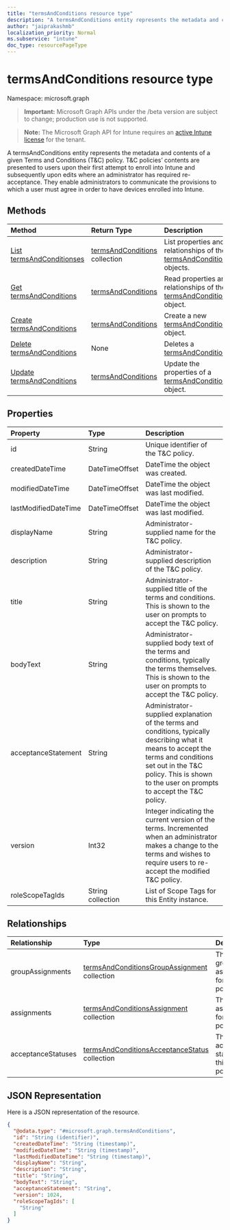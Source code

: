 ```yaml
---
title: "termsAndConditions resource type"
description: "A termsAndConditions entity represents the metadata and contents of a given Terms and Conditions (T&C) policy. T&C policies’ contents are presented to users upon their first attempt to enroll into Intune and subsequently upon edits where an administrator has required re-acceptance. They enable administrators to communicate the provisions to which a user must agree in order to have devices enrolled into Intune."
author: "jaiprakashmb"
localization_priority: Normal
ms.subservice: "intune"
doc_type: resourcePageType
---
```


# termsAndConditions resource type

Namespace: microsoft.graph
> **Important:** Microsoft Graph APIs under the /beta version are subject to change; production use is not supported.

> **Note:** The Microsoft Graph API for Intune requires an [active Intune license](https://go.microsoft.com/fwlink/?linkid=839381) for the tenant.


A termsAndConditions entity represents the metadata and contents of a given Terms and Conditions (T&C) policy. T&C policies’ contents are presented to users upon their first attempt to enroll into Intune and subsequently upon edits where an administrator has required re-acceptance. They enable administrators to communicate the provisions to which a user must agree in order to have devices enrolled into Intune.

## Methods
|Method|Return Type|Description|
|:---|:---|:---|
|[List termsAndConditionses](../api/intune-companyterms-termsandconditions-list.md)|[termsAndConditions](../resources/intune-companyterms-termsandconditions.md) collection|List properties and relationships of the [termsAndConditions](../resources/intune-companyterms-termsandconditions.md) objects.|
|[Get termsAndConditions](../api/intune-companyterms-termsandconditions-get.md)|[termsAndConditions](../resources/intune-companyterms-termsandconditions.md)|Read properties and relationships of the [termsAndConditions](../resources/intune-companyterms-termsandconditions.md) object.|
|[Create termsAndConditions](../api/intune-companyterms-termsandconditions-create.md)|[termsAndConditions](../resources/intune-companyterms-termsandconditions.md)|Create a new [termsAndConditions](../resources/intune-companyterms-termsandconditions.md) object.|
|[Delete termsAndConditions](../api/intune-companyterms-termsandconditions-delete.md)|None|Deletes a [termsAndConditions](../resources/intune-companyterms-termsandconditions.md).|
|[Update termsAndConditions](../api/intune-companyterms-termsandconditions-update.md)|[termsAndConditions](../resources/intune-companyterms-termsandconditions.md)|Update the properties of a [termsAndConditions](../resources/intune-companyterms-termsandconditions.md) object.|

## Properties
|Property|Type|Description|
|:---|:---|:---|
|id|String|Unique identifier of the T&C policy.|
|createdDateTime|DateTimeOffset|DateTime the object was created.|
|modifiedDateTime|DateTimeOffset|DateTime the object was last modified.|
|lastModifiedDateTime|DateTimeOffset|DateTime the object was last modified.|
|displayName|String|Administrator-supplied name for the T&C policy. |
|description|String|Administrator-supplied description of the T&C policy.|
|title|String|Administrator-supplied title of the terms and conditions. This is shown to the user on prompts to accept the T&C policy.|
|bodyText|String|Administrator-supplied body text of the terms and conditions, typically the terms themselves. This is shown to the user on prompts to accept the T&C policy.|
|acceptanceStatement|String|Administrator-supplied explanation of the terms and conditions, typically describing what it means to accept the terms and conditions set out in the T&C policy. This is shown to the user on prompts to accept the T&C policy.|
|version|Int32|Integer indicating the current version of the terms. Incremented when an administrator makes a change to the terms and wishes to require users to re-accept the modified T&C policy.|
|roleScopeTagIds|String collection|List of Scope Tags for this Entity instance.|

## Relationships
|Relationship|Type|Description|
|:---|:---|:---|
|groupAssignments|[termsAndConditionsGroupAssignment](../resources/intune-companyterms-termsandconditionsgroupassignment.md) collection|The list of group assignments for this T&C policy.|
|assignments|[termsAndConditionsAssignment](../resources/intune-companyterms-termsandconditionsassignment.md) collection|The list of assignments for this T&C policy.|
|acceptanceStatuses|[termsAndConditionsAcceptanceStatus](../resources/intune-companyterms-termsandconditionsacceptancestatus.md) collection|The list of acceptance statuses for this T&C policy.|

## JSON Representation
Here is a JSON representation of the resource.
<!-- {
  "blockType": "resource",
  "keyProperty": "id",
  "@odata.type": "microsoft.graph.termsAndConditions"
}
-->
``` json
{
  "@odata.type": "#microsoft.graph.termsAndConditions",
  "id": "String (identifier)",
  "createdDateTime": "String (timestamp)",
  "modifiedDateTime": "String (timestamp)",
  "lastModifiedDateTime": "String (timestamp)",
  "displayName": "String",
  "description": "String",
  "title": "String",
  "bodyText": "String",
  "acceptanceStatement": "String",
  "version": 1024,
  "roleScopeTagIds": [
    "String"
  ]
}
```
